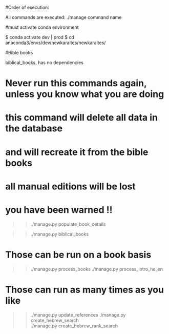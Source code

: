 #Order of execution:

All commands are executed: ./manage command name

#must activate conda environment

$ conda activate dev | prod
$ cd anaconda3/envs/dev/newkaraites/newkaraites/

#Bible books

biblical_books, has no dependencies

# Never run this commands again, unless you know what you are doing
# this command will delete all data in the database
# and will recreate it from the bible books
# all manual editions will be lost
# you have been warned !!

>>./manage.py populate_book_details

>>./manage.py biblical_books

# Those can be run on a book basis
>>./manage.py process_books
>>./manage.py process_intro_he_en
 
# Those can run as many times as you like
>>./manage.py update_references
>>./manage.py create_hebrew_search   
>>./manage.py create_hebrew_rank_search

[//]: # (Update autocomplete)

[//]: # ()
[//]: # (# this can take a while so in the remote server )

[//]: # (>> screen)

[//]: # (>>./manage.py autocomplete | autocomplete1)

[//]: # (# press ctrl A and then ctrl d)

[//]: # (# this will detach the process from the current ssh session)

[//]: # (# you may close the ssh, the process will keep running on remote server.)